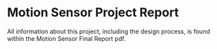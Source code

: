 # **Motion Sensor Project Report**

All information about this project, including the design process, is found within the Motion Sensor Final Report pdf.
